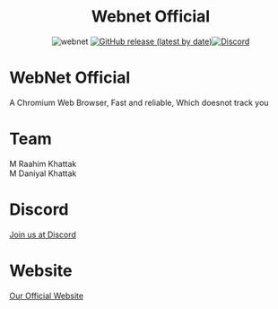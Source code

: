 <h1 align="center">Webnet Official</h1>
<p align="center">
<img src="https://imgur.com/N8gFgep.png" alt="webnet" border="0">
<a href="https://github.com/Web-Net-Official/web-net-official.github.io/releases/latest"><img alt="GitHub release (latest by date)" src="https://img.shields.io/github/v/release/Web-Net-Official/web-net-official.github.io?color=tuquoise&label=LATEST&logo=github&logoColor=white&style=for-the-badge"></a><a href="https://discord.gg/DMSPhvK"><img alt="Discord" src="https://img.shields.io/discord/418790039514775554?color=%237289DA&label=discord&logo=Discord&logoColor=white&style=for-the-badge"></a></p>
  
# WebNet Official

A Chromium Web Browser, Fast and reliable, Which doesnot track you

# Team

M Raahim Khattak<br>
M Daniyal Khattak<br>

# Discord

<a href="https://discord.gg/DMSPhvK">Join us at Discord</a>

# Website

<a href="https://web-net.ml">Our Official Website</a>

